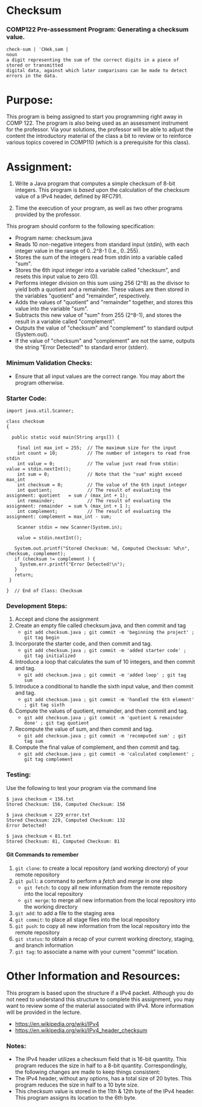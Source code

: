 # Checksum
### COMP122 Pre-assessment Program: Generating a checksum value.

```
check·sum | ˈCHekˌsəm |
noun
a digit representing the sum of the correct digits in a piece of stored or transmitted 
digital data, against which later comparisons can be made to detect errors in the data.
```


# Purpose:
This program is being assigned to start you programming right away in COMP 122. The program is also being used as an assessment instrument for the professor.  Via your solutions, the professor will be able to adjust the content the introductory material of the class a bit to review or to reinforce various topics covered in COMP110 (which is a prerequisite for this class). 


# Assignment:
1. Write a Java program that computes a simple checksum of 8-bit integers.  This program is *based* upon the calculation of the checksum value of a IPv4 header, defined by RFC791. 

1. Time the execution of your program, as well as two other programs provided by the professor.

This program should conform to the following specification:

  * Program name: checksum.java
  * Reads 10 non-negative integers from standard input (stdin), with each integer value in the range of 0..2^8-1 (I.e., 0..255). 
  * Stores the sum of the integers read from stdin into a variable called "sum".
  * Stores the 6th input integer into a variable called "checksum", and resets this input value to zero (0).
  * Performs integer division on this sum using 256 (2^8) as the divisor to yield both a quotient and a remainder. These values are then stored in the variables "quotient" and "remainder", respectively.
  * Adds the values of "quotient" and "remainder" together, and stores this value into the variable "sum".
  * Subtracts this new value of "sum" from 255 (2^8-1), and stores the result in a variable called "complement".
  * Outputs the value of "checksum" and "complement" to standard output (System.out).
  * If the value of "checksum" and "complement" are not the same, outputs the string "Error Detected!" to standard error (stderr).


### Minimum Validation Checks:
* Ensure that all input values are the correct range.  You may abort the program otherwise.

### Starter Code:

```
import java.util.Scanner;

class checksum  
{  

  public static void main(String args[]) {

    final int max_int = 255;  // The maximum size for the input
    int count = 10;           // The number of integers to read from stdin
    int value = 0;            // The value just read from stdin:  value = stdin.nextInt();
    int sum = 0;              // Note that the "sum" might exceed max_int
    int checksum = 0;         // The value of the 6th input integer
    int quotient;             // The result of evaluating the assignment: quotient   = sum / (max_int + 1);
    int remainder;            // The result of evaluating the assignment: remainder  = sum % (max_int + 1 );
    int complement;           // The result of evaluating the assignment: complement = max_int - sum;

    Scanner stdin = new Scanner(System.in);
    
    value = stdin.nextInt();
```

```
   System.out.printf("Stored Checksum: %d, Computed Checksum: %d\n", checksum, complement);
   if (checksum != complement ) {
     System.err.printf("Error Detected!\n");  
   }
   return; 
 }
 
}  // End of Class: Checksum
```

### Development Steps:
 1. Accept and clone the assignment
 2. Create an empty file called checksum.java, and then commit and tag
    - ``git add checksum.java ; git commit -m 'beginning the project' ; git tag begin``
 4. Incorporate the starter code, and then commit and tag.
    - ``git add checksum.java ; git commit -m 'added starter code' ; git tag initialized``
 5. Introduce a loop that calculates the sum of 10 integers, and then commit and tag.
    - ``git add checksum.java ; git commit -m 'added loop' ; git tag sum``
 6. Introduce a conditional to handle the sixth input value, and then commit and tag.
    - ``git add checksum.java ; git commit -m 'handled the 6th element' ; git tag sixth``
 7. Compute the values of quotient, remainder, and then commit and tag.
    - ``git add checksum.java ; git commit -m 'quotient & remainder done' ; git tag quotient``
 8. Recompute the value of sum, and then commit and tag.
    - ``git add checksum.java ; git commit -m 'recomputed sum' ; git tag sum``
 9. Compute the final value of complement, and then commit and tag.
    - ``git add checksum.java ; git commit -m 'calculated complement' ; git tag complement``


    
### Testing:
Use the following to test your program via the command line

```
$ java checksum < 156.txt
Stored Checksum: 156, Computed Checksum: 156
```

```
$ java checksum < 229_error.txt
Stored Checksum: 229, Computed Checksum: 132
Error Detected!
```

```
$ java checksum < 81.txt
Stored Checksum: 81, Computed Checksum: 81
```


#### Git Commands to remember
1. ``git clone``: to create a local repository (and working directory) of your remote repository
2. ``git pull``: a command to perform a *fetch* and *merge* in one step 
   - ``git fetch``: to copy all new information from the remote repository into the local repository
   - ``git merge``: to merge all new information from the local repository into the working directory
4. ``git add``: to add a file to the staging area 
5. ``git commit``: to place all stage files into the local repository
6. ``git push``: to copy all new information from the local repository into the remote repository
7. ``git status``: to obtain a recap of your current working directory, staging, and branch information
8. ``git tag``: to associate a name with your current "commit" location.



# Other Information and Resources:
This program is based upon the structure if a IPv4 packet.  Although you do not need to understand this structure to complete this assignment, you may want to review some of the material associated with IPv4.  More information will be provided in the lecture.
* https://en.wikipedia.org/wiki/IPv4
* https://en.wikipedia.org/wiki/IPv4_header_checksum

### Notes:
* The IPv4 header utilizes a checksum field that is 16-bit quantity. This program reduces the size in half to a 8-bit quantity.  Correspondingly, the following changes are made to keep things consistent: 
* The IPv4 header, without any options, has a total size of 20 bytes. This program reduces the size in half to a 10 byte size.
* This checksum value is stored in the 11th & 12th byte of the IPv4 header. This program assigns its location to the 6th byte.



